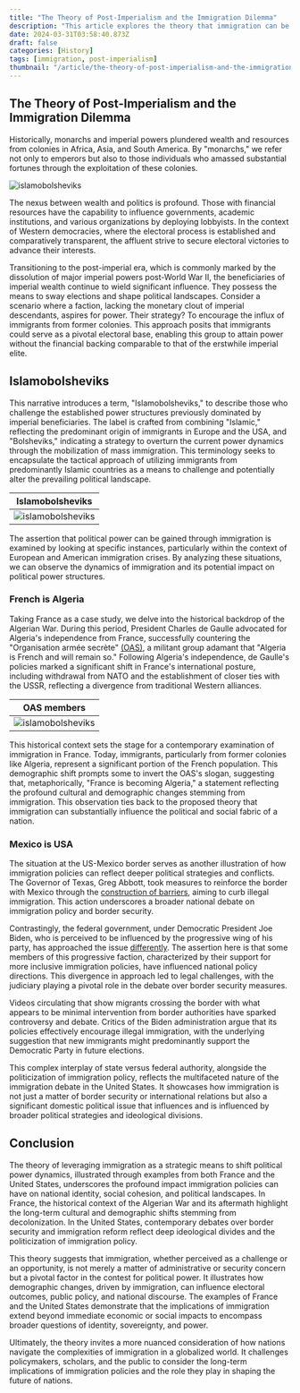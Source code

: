 ```yaml
---
title: "The Theory of Post-Imperialism and the Immigration Dilemma"
description: "This article explores the theory that immigration can be strategically used to influence political power dynamics, using historical and contemporary examples from France and the United States. It delves into the ways in which demographic changes, prompted by immigration, can significantly impact national identity, electoral politics, and the broader socio-political landscape. Through the lens of the Algerian War's aftermath in France and border security debates in the US, the article illustrates the complex interplay between immigration policies and political strategies."
date: 2024-03-31T03:58:40.873Z
draft: false
categories: [History]
tags: [immigration, post-imperialism]
thumbnail: "/article/the-theory-of-post-imperialism-and-the-immigration-dilemma/thumb.png"
---
```


## The Theory of Post-Imperialism and the Immigration Dilemma

Historically, monarchs and imperial powers plundered wealth and resources from colonies in Africa, Asia, and South America. By "monarchs," we refer not only to emperors but also to those individuals who amassed substantial fortunes through the exploitation of these colonies.

![islamobolsheviks](/article/the-theory-of-post-imperialism-and-the-immigration-dilemma/imperator.png)


The nexus between wealth and politics is profound. Those with financial resources have the capability to influence governments, academic institutions, and various organizations by deploying lobbyists. In the context of Western democracies, where the electoral process is established and comparatively transparent, the affluent strive to secure electoral victories to advance their interests.

Transitioning to the post-imperial era, which is commonly marked by the dissolution of major imperial powers post-World War II, the beneficiaries of imperial wealth continue to wield significant influence. They possess the means to sway elections and shape political landscapes. Consider a scenario where a faction, lacking the monetary clout of imperial descendants, aspires for power. Their strategy? To encourage the influx of immigrants from former colonies. This approach posits that immigrants could serve as a pivotal electoral base, enabling this group to attain power without the financial backing comparable to that of the erstwhile imperial elite.

## Islamobolsheviks

This narrative introduces a term, "Islamobolsheviks," to describe those who challenge the established power structures previously dominated by imperial beneficiaries. The label is crafted from combining "Islamic," reflecting the predominant origin of immigrants in Europe and the USA, and "Bolsheviks," indicating a strategy to overturn the current power dynamics through the mobilization of mass immigration. This terminology seeks to encapsulate the tactical approach of utilizing immigrants from predominantly Islamic countries as a means to challenge and potentially alter the prevailing political landscape.

|Islamobolsheviks|
|---------------|
|![islamobolsheviks](/article/the-theory-of-post-imperialism-and-the-immigration-dilemma/islamobolsheviks.png)|

The assertion that political power can be gained through immigration is examined by looking at specific instances, particularly within the context of European and American immigration crises. By analyzing these situations, we can observe the dynamics of immigration and its potential impact on political power structures.

### French is Algeria

Taking France as a case study, we delve into the historical backdrop of the Algerian War. During this period, President Charles de Gaulle advocated for Algeria's independence from France, successfully countering the "Organisation armée secrète" [(OAS)](https://en.wikipedia.org/wiki/Organisation_arm%C3%A9e_secr%C3%A8te), a militant group adamant that "Algeria is French and will remain so." Following Algeria's independence, de Gaulle's policies marked a significant shift in France's international posture, including withdrawal from NATO and the establishment of closer ties with the USSR, reflecting a divergence from traditional Western alliances.

|OAS members|
|-----------|
|![islamobolsheviks](/article/the-theory-of-post-imperialism-and-the-immigration-dilemma/oas.png)|


This historical context sets the stage for a contemporary examination of immigration in France. Today, immigrants, particularly from former colonies like Algeria, represent a significant portion of the French population. This demographic shift prompts some to invert the OAS's slogan, suggesting that, metaphorically, "France is becoming Algeria," a statement reflecting the profound cultural and demographic changes stemming from immigration. This observation ties back to the proposed theory that immigration can substantially influence the political and social fabric of a nation.

### Mexico is USA

The situation at the US-Mexico border serves as another illustration of how immigration policies can reflect deeper political strategies and conflicts. The Governor of Texas, Greg Abbott, took measures to reinforce the border with Mexico through the [construction of barriers](https://gov.texas.gov/news/post/governor-abbott-signs-historic-border-security-measures-in-brownsville), aiming to curb illegal immigration. This action underscores a broader national debate on immigration policy and border security.

Contrastingly, the federal government, under Democratic President Joe Biden, who is perceived to be influenced by the progressive wing of his party, has approached the issue [differently](https://edition.cnn.com/2024/01/14/politics/immigration-texas-border-dhs-letter-ken-paxton/index.html). The assertion here is that some members of this progressive faction, characterized by their support for more inclusive immigration policies, have influenced national policy directions. This divergence in approach led to legal challenges, with the judiciary playing a pivotal role in the debate over border security measures.

Videos circulating that show migrants crossing the border with what appears to be minimal intervention from border authorities have sparked controversy and debate. Critics of the Biden administration argue that its policies effectively encourage illegal immigration, with the underlying suggestion that new immigrants might predominantly support the Democratic Party in future elections.

This complex interplay of state versus federal authority, alongside the politicization of immigration policy, reflects the multifaceted nature of the immigration debate in the United States. It showcases how immigration is not just a matter of border security or international relations but also a significant domestic political issue that influences and is influenced by broader political strategies and ideological divisions.

## Conclusion

The theory of leveraging immigration as a strategic means to shift political power dynamics, illustrated through examples from both France and the United States, underscores the profound impact immigration policies can have on national identity, social cohesion, and political landscapes. In France, the historical context of the Algerian War and its aftermath highlight the long-term cultural and demographic shifts stemming from decolonization. In the United States, contemporary debates over border security and immigration reform reflect deep ideological divides and the politicization of immigration policy.

This theory suggests that immigration, whether perceived as a challenge or an opportunity, is not merely a matter of administrative or security concern but a pivotal factor in the contest for political power. It illustrates how demographic changes, driven by immigration, can influence electoral outcomes, public policy, and national discourse. The examples of France and the United States demonstrate that the implications of immigration extend beyond immediate economic or social impacts to encompass broader questions of identity, sovereignty, and power.

Ultimately, the theory invites a more nuanced consideration of how nations navigate the complexities of immigration in a globalized world. It challenges policymakers, scholars, and the public to consider the long-term implications of immigration policies and the role they play in shaping the future of nations.